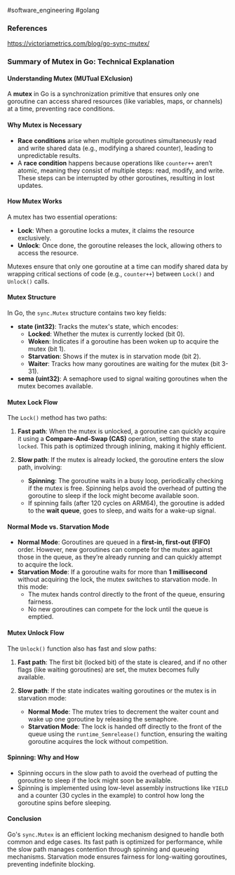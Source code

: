 #software_engineering #golang 

### References
https://victoriametrics.com/blog/go-sync-mutex/

### Summary of Mutex in Go: Technical Explanation

#### **Understanding Mutex (MUTual EXclusion)**
A **mutex** in Go is a synchronization primitive that ensures only one goroutine can access shared resources (like variables, maps, or channels) at a time, preventing race conditions.

#### **Why Mutex is Necessary**
- **Race conditions** arise when multiple goroutines simultaneously read and write shared data (e.g., modifying a shared counter), leading to unpredictable results.
- A **race condition** happens because operations like `counter++` aren’t atomic, meaning they consist of multiple steps: read, modify, and write. These steps can be interrupted by other goroutines, resulting in lost updates.

#### **How Mutex Works**
A mutex has two essential operations:
- **Lock**: When a goroutine locks a mutex, it claims the resource exclusively.
- **Unlock**: Once done, the goroutine releases the lock, allowing others to access the resource.

Mutexes ensure that only one goroutine at a time can modify shared data by wrapping critical sections of code (e.g., `counter++`) between `Lock()` and `Unlock()` calls.

#### **Mutex Structure**
In Go, the `sync.Mutex` structure contains two key fields:
- **state (int32)**: Tracks the mutex's state, which encodes:
  - **Locked**: Whether the mutex is currently locked (bit 0).
  - **Woken**: Indicates if a goroutine has been woken up to acquire the mutex (bit 1).
  - **Starvation**: Shows if the mutex is in starvation mode (bit 2).
  - **Waiter**: Tracks how many goroutines are waiting for the mutex (bit 3-31).
- **sema (uint32)**: A semaphore used to signal waiting goroutines when the mutex becomes available.

#### **Mutex Lock Flow**
The `Lock()` method has two paths:
1. **Fast path**: When the mutex is unlocked, a goroutine can quickly acquire it using a **Compare-And-Swap (CAS)** operation, setting the state to `locked`. This path is optimized through inlining, making it highly efficient.
   
2. **Slow path**: If the mutex is already locked, the goroutine enters the slow path, involving:
   - **Spinning**: The goroutine waits in a busy loop, periodically checking if the mutex is free. Spinning helps avoid the overhead of putting the goroutine to sleep if the lock might become available soon.
   - If spinning fails (after 120 cycles on ARM64), the goroutine is added to the **wait queue**, goes to sleep, and waits for a wake-up signal.

#### **Normal Mode vs. Starvation Mode**
- **Normal Mode**: Goroutines are queued in a **first-in, first-out (FIFO)** order. However, new goroutines can compete for the mutex against those in the queue, as they’re already running and can quickly attempt to acquire the lock.
- **Starvation Mode**: If a goroutine waits for more than **1 millisecond** without acquiring the lock, the mutex switches to starvation mode. In this mode:
  - The mutex hands control directly to the front of the queue, ensuring fairness.
  - No new goroutines can compete for the lock until the queue is emptied.

#### **Mutex Unlock Flow**
The `Unlock()` function also has fast and slow paths:
1. **Fast path**: The first bit (locked bit) of the state is cleared, and if no other flags (like waiting goroutines) are set, the mutex becomes fully available.
   
2. **Slow path**: If the state indicates waiting goroutines or the mutex is in starvation mode:
   - **Normal Mode**: The mutex tries to decrement the waiter count and wake up one goroutine by releasing the semaphore.
   - **Starvation Mode**: The lock is handed off directly to the front of the queue using the `runtime_Semrelease()` function, ensuring the waiting goroutine acquires the lock without competition.

#### **Spinning: Why and How**
- Spinning occurs in the slow path to avoid the overhead of putting the goroutine to sleep if the lock might soon be available.
- Spinning is implemented using low-level assembly instructions like `YIELD` and a counter (30 cycles in the example) to control how long the goroutine spins before sleeping.

#### **Conclusion**
Go's `sync.Mutex` is an efficient locking mechanism designed to handle both common and edge cases. Its fast path is optimized for performance, while the slow path manages contention through spinning and queueing mechanisms. Starvation mode ensures fairness for long-waiting goroutines, preventing indefinite blocking.